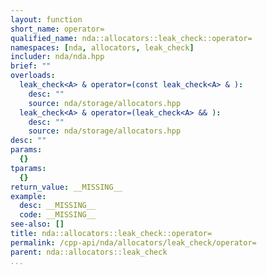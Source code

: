 ```yaml
---
layout: function
short_name: operator=
qualified_name: nda::allocators::leak_check::operator=
namespaces: [nda, allocators, leak_check]
includer: nda/nda.hpp
brief: ""
overloads:
  leak_check<A> & operator=(const leak_check<A> & ):
    desc: ""
    source: nda/storage/allocators.hpp
  leak_check<A> & operator=(leak_check<A> && ):
    desc: ""
    source: nda/storage/allocators.hpp
desc: ""
params:
  {}
tparams:
  {}
return_value: __MISSING__
example:
  desc: __MISSING__
  code: __MISSING__
see-also: []
title: nda::allocators::leak_check::operator=
permalink: /cpp-api/nda/allocators/leak_check/operator=
parent: nda::allocators::leak_check
...
```


